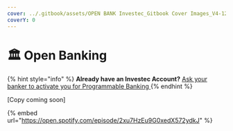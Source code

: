 ```yaml
---
cover: ../.gitbook/assets/OPEN BANK Investec_Gitbook Cover Images_V4-12.png
coverY: 0
---
```


# 🏛 Open Banking

{% hint style="info" %}
**Already have an Investec Account?** [Ask your banker to activate you for Programmable Banking ](https://www.investec.com/en\_za/banking/programmable-banking.html)
{% endhint %}

\[Copy coming soon]



{% embed url="https://open.spotify.com/episode/2xu7HzEu9G0xedX572ydkJ" %}
